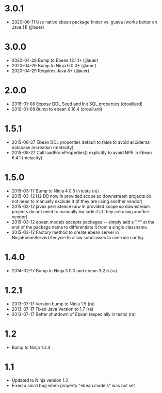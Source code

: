 3.0.1
=====

 * 2020-06-11 Use native ebean package finder vs. guava (works better on Java 11) (jjlauer)

3.0.0
=====

 * 2020-04-29 Bump to Ebean 12.1.1+ (jjlauer)
 * 2020-04-29 Bump to Ninja 6.0.0+ (jjlauer)
 * 2020-04-29 Requires Java 8+ (jjlauer)

2.0.0
=====

 * 2016-01-08 Expose DDL Seed and Init SQL properties (drouillard)
 * 2016-01-08 Bump to ebean 6.16.4 (drouillard)

1.5.1
=====

 * 2015-08-27 Ebean DDL properties default to false to avoid accidental database recreation (metacity)
 * 2015-08-27 Call loadFromProperties() explicitly to avoid NPE in Ebean 6.4.1 (metacity)

1.5.0
=====

 * 2015-03-17 Bump to Ninja 4.0.5 in tests (ra) 
 * 2015-03-12 H2 DB now in provided scope so downstream projects do not need to manually
   exclude it (if they are using another vendor)
 * 2015-03-12 javax.persistence now in provided scope so downstream projects do not need to manually
   exclude it (if they are using another vendor)
 * 2015-03-12 ebean.models accepts packages -- simply add a ".*" at the end of the package
   name to differentiate it from a single classname.
 * 2015-03-12 Factory method to create ebean server in NinjaEbeanServerLifecycle
   to allow subclasses to override config.

1.4.0
=====

 * 2014-02-17 Bump to Ninja 3.0.0 and ebean 3.2.5 (ra)

1.2.1
=====

 * 2013-07-17 Version bump to Ninja 1.5 (ra)
 * 2013-07-17 Fixed Java Version to 1.7 (ra)
 * 2013-07-17 Better shutdown of Ebean (especially in tests) (ra)
 
 
1.2
===

 * Bump to Ninja 1.4.4

1.1
===

 * Updated to Ninja version 1.3
 * Fixed a small bug when property "ebean.models" was not set
